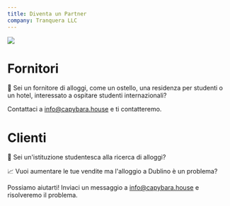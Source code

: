 ```yaml
---
title: Diventa un Partner
company: Tranquera LLC
---
```


![](/assets/partners/dublin.jpg)

# Fornitori

🏬 Sei un fornitore di alloggi, come un ostello, una residenza per studenti o un hotel, interessato a ospitare studenti internazionali?

Contattaci a info@capybara.house e ti contatteremo.

# Clienti

🏫 Sei un'istituzione studentesca alla ricerca di alloggi?

📈 Vuoi aumentare le tue vendite ma l'alloggio a Dublino è un problema?

Possiamo aiutarti! Inviaci un messaggio a info@capybara.house e risolveremo il problema.
